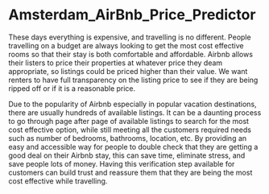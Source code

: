 # Amsterdam_AirBnb_Price_Predictor

These days everything is expensive, and travelling is no different. People travelling on a budget are always looking to get the most cost effective rooms so that their stay is both comfortable and affordable. Airbnb allows their listers to price their properties at whatever price they deam appropriate, so listings could be priced higher than their value. We want renters to have full transparency on the listing price to see if they are being ripped off or if it is a reasonable price.

Due to the popularity of Airbnb especially in popular vacation destinations, there are usually hundreds of available listings. It can be a daunting process to go through page after page of available listings to search for the most cost effective option, while still meeting all the customers required needs such as number of bedrooms, bathrooms, location, etc. By providing an easy and accessible way for people to double check that they are getting a good deal on their Airbnb stay, this can save time, eliminate stress, and save people lots of money. Having this verification step available for customers can build trust and reassure them that they are being the most cost effective while travelling.
 

